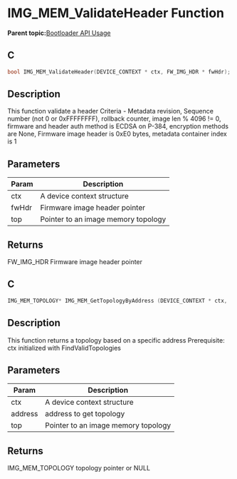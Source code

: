 # IMG\_MEM\_ValidateHeader Function

**Parent topic:**[Bootloader API Usage](GUID-9B3F465C-7297-4547-B7C6-3AAABEB7E261.md)

## C

```c
bool IMG_MEM_ValidateHeader(DEVICE_CONTEXT * ctx, FW_IMG_HDR * fwHdr);
```

## Description

This function validate a header Criteria - Metadata revision, Sequence number \(not 0 or 0xFFFFFFFF\), rollback counter, image len % 4096 != 0, firmware and header auth method is ECDSA on P-384, encryption methods are None, Firmware image header is 0xE0 bytes, metadata container index is 1

## Parameters

|Param|Description|
|-----|-----------|
|ctx|A device context structure|
|fwHdr|Firmware image header pointer|
|top|Pointer to an image memory topology|

## Returns

FW\_IMG\_HDR Firmware image header pointer

## C

```c
IMG_MEM_TOPOLOGY* IMG_MEM_GetTopologyByAddress (DEVICE_CONTEXT * ctx, 
```

## Description

This function returns a topology based on a specific address Prerequisite: ctx initialized with FindValidTopologies

## Parameters

|Param|Description|
|-----|-----------|
|ctx|A device context structure|
|address|address to get topology|
|top|Pointer to an image memory topology|

## Returns

IMG\_MEM\_TOPOLOGY topology pointer or NULL

